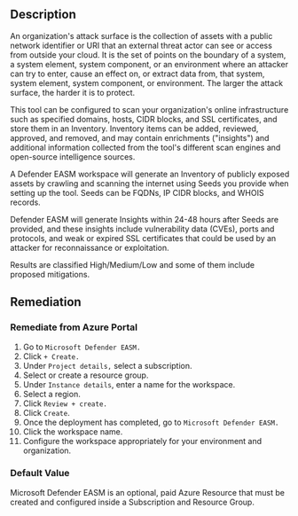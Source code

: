 ## Description

An organization's attack surface is the collection of assets with a public network identifier or URI that an external threat actor can see or access from outside your cloud. It is the set of points on the boundary of a system, a system element, system component, or an environment where an attacker can try to enter, cause an effect on, or extract data from, that system, system element, system component, or environment. The larger the attack surface, the harder it is to protect.

This tool can be configured to scan your organization's online infrastructure such as specified domains, hosts, CIDR blocks, and SSL certificates, and store them in an Inventory. Inventory items can be added, reviewed, approved, and removed, and may contain enrichments ("insights") and additional information collected from the tool's different scan engines and open-source intelligence sources.

A Defender EASM workspace will generate an Inventory of publicly exposed assets by crawling and scanning the internet using Seeds you provide when setting up the tool. Seeds can be FQDNs, IP CIDR blocks, and WHOIS records.

Defender EASM will generate Insights within 24-48 hours after Seeds are provided, and these insights include vulnerability data (CVEs), ports and protocols, and weak or expired SSL certificates that could be used by an attacker for reconnaissance or exploitation.

Results are classified High/Medium/Low and some of them include proposed mitigations.

## Remediation

### Remediate from Azure Portal

1. Go to `Microsoft Defender EASM.`
2. Click `+ Create.`
3. Under `Project details,` select a subscription.
4. Select or create a resource group.
5. Under `Instance details`, enter a name for the workspace.
6. Select a region.
7. Click `Review + create.`
8. Click `Create`.
9. Once the deployment has completed, go to `Microsoft Defender EASM.`
10. Click the workspace name.
11. Configure the workspace appropriately for your environment and organization.

### Default Value

Microsoft Defender EASM is an optional, paid Azure Resource that must be created and configured inside a Subscription and Resource Group.
